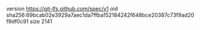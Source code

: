 version https://git-lfs.github.com/spec/v1
oid sha256:69bcab02e3929a7aec1da7ffba152184242f648bce20387c73f9ad20f9df0c91
size 2141
